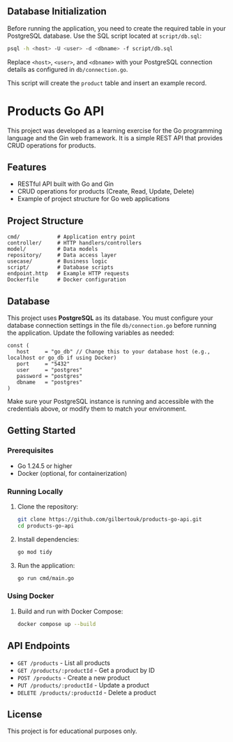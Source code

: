 ## Database Initialization

Before running the application, you need to create the required table in your PostgreSQL database. Use the SQL script located at `script/db.sql`:

```bash
psql -h <host> -U <user> -d <dbname> -f script/db.sql
```

Replace `<host>`, `<user>`, and `<dbname>` with your PostgreSQL connection details as configured in `db/connection.go`.

This script will create the `product` table and insert an example record.

# Products Go API

This project was developed as a learning exercise for the Go programming language and the Gin web framework. It is a simple REST API that provides CRUD operations for products.

## Features
- RESTful API built with Go and Gin
- CRUD operations for products (Create, Read, Update, Delete)
- Example of project structure for Go web applications

## Project Structure
```
cmd/            # Application entry point
controller/     # HTTP handlers/controllers
model/          # Data models
repository/     # Data access layer
usecase/        # Business logic
script/         # Database scripts
endpoint.http   # Example HTTP requests
Dockerfile      # Docker configuration
```


## Database

This project uses **PostgreSQL** as its database. You must configure your database connection settings in the file `db/connection.go` before running the application. Update the following variables as needed:

```
const (
   host     = "go_db" // Change this to your database host (e.g., localhost or go_db if using Docker)
   port     = "5432"
   user     = "postgres"
   password = "postgres"
   dbname   = "postgres"
)
```

Make sure your PostgreSQL instance is running and accessible with the credentials above, or modify them to match your environment.

## Getting Started

### Prerequisites
- Go 1.24.5 or higher
- Docker (optional, for containerization)

### Running Locally
1. Clone the repository:
   ```bash
   git clone https://github.com/gilbertouk/products-go-api.git
   cd products-go-api
   ```
2. Install dependencies:
   ```bash
   go mod tidy
   ```
3. Run the application:
   ```bash
   go run cmd/main.go
   ```

### Using Docker
1. Build and run with Docker Compose:
   ```bash
   docker compose up --build
   ```

## API Endpoints
- `GET /products` - List all products
- `GET /products/:productId` - Get a product by ID
- `POST /products` - Create a new product
- `PUT /products/:productId` - Update a product
- `DELETE /products/:productId` - Delete a product

## License
This project is for educational purposes only.
